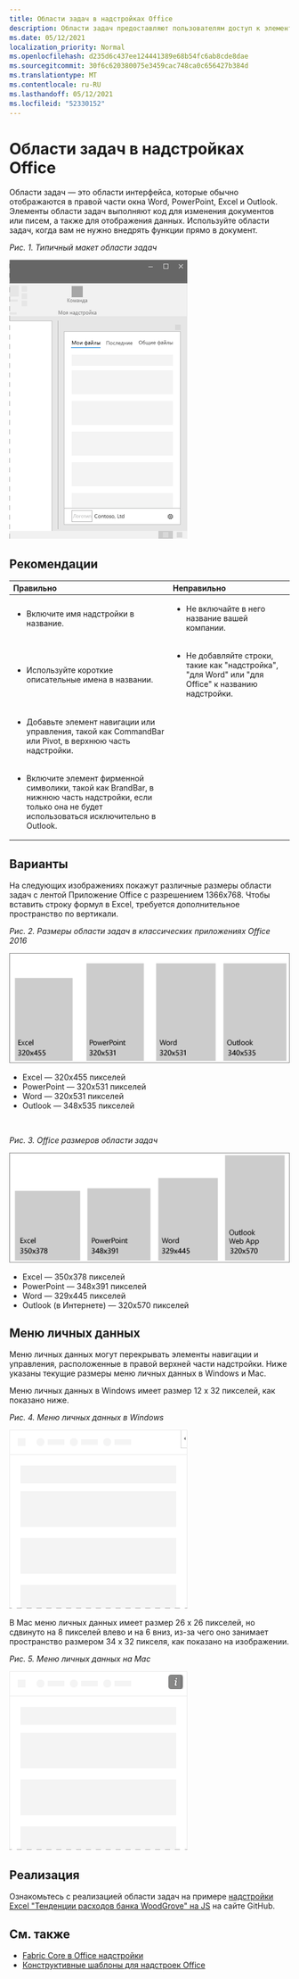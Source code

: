 ```yaml
---
title: Области задач в надстройках Office
description: Области задач предоставляют пользователям доступ к элементам управления интерфейсом, которые выполняют код для изменения документов или сообщений электронной почты, а также для отображения данных из источника данных.
ms.date: 05/12/2021
localization_priority: Normal
ms.openlocfilehash: d235d6c437ee124441389e68b54fc6ab8cde8dae
ms.sourcegitcommit: 30f6c620380075e3459cac748ca0c656427b384d
ms.translationtype: MT
ms.contentlocale: ru-RU
ms.lasthandoff: 05/12/2021
ms.locfileid: "52330152"
---
```

# <a name="task-panes-in-office-add-ins"></a>Области задач в надстройках Office

Области задач — это области интерфейса, которые обычно отображаются в правой части окна Word, PowerPoint, Excel и Outlook. Элементы области задач выполняют код для изменения документов или писем, а также для отображения данных. Используйте области задач, когда вам не нужно внедрять функции прямо в документ.

*Рис. 1. Типичный макет области задач*

![Иллюстрация, отобразив типичную макет области задач с вкладками раздела в верхней части, логотипом компании и именем компании в левом нижнем ряду и значком параметров в правом нижнем справа](../images/overview-with-app-task-pane.png)

## <a name="best-practices"></a>Рекомендации

|Правильно|Неправильно|
|:-----|:--------|
|<ul><li>Включите имя надстройки в название.</li></ul>|<ul><li>Не включайте в него название вашей компании.</li></ul>|
|<ul><li>Используйте короткие описательные имена в названии.</li></ul>|<ul><li>Не добавляйте строки, такие как "надстройка", "для Word" или "для Office" к названию надстройки.</li></ul>|
|<ul><li>Добавьте элемент навигации или управления, такой как CommandBar или Pivot, в верхнюю часть надстройки.</li></ul>||
|<ul><li>Включите элемент фирменной символики, такой как BrandBar, в нижнюю часть надстройки, если только она не будет использоваться исключительно в Outlook.</li></ul>||

## <a name="variants"></a>Варианты

На следующих изображениях покажут различные размеры области задач с лентой Приложение Office с разрешением 1366x768. Чтобы вставить строку формул в Excel, требуется дополнительное пространство по вертикали.  

*Рис. 2. Размеры области задач в классических приложениях Office 2016*

![Схема с отображением размеров области задач рабочего стола с разрешением 1366x768](../images/office-2016-taskpane-sizes.png)

- Excel — 320x455 пикселей
- PowerPoint — 320x531 пикселей
- Word — 320x531 пикселей
- Outlook — 348x535 пикселей

<br/>

*Рис. 3. Office размеров области задач*

![Схема с отображением размеров области задач с разрешением 1366x768](../images/office-365-taskpane-sizes.png)

- Excel — 350x378 пикселей
- PowerPoint — 348x391 пикселей
- Word — 329x445 пикселей
- Outlook (в Интернете) — 320x570 пикселей

## <a name="personality-menu"></a>Меню личных данных

Меню личных данных могут перекрывать элементы навигации и управления, расположенные в правой верхней части надстройки. Ниже указаны текущие размеры меню личных данных в Windows и Mac.

Меню личных данных в Windows имеет размер 12 x 32 пикселей, как показано ниже.

*Рис. 4. Меню личных данных в Windows*

![Схема, показывающая меню личности на Windows рабочем столе](../images/personality-menu-win.png)

В Mac меню личных данных имеет размер 26 x 26 пикселей, но сдвинуто на 8 пикселей влево и на 6 вниз, из-за чего оно занимает пространство размером 34 x 32 пикселя, как показано на изображении.

*Рис. 5. Меню личных данных на Mac*

![Схема, показывающая меню личности на рабочем столе Mac](../images/personality-menu-mac.png)

## <a name="implementation"></a>Реализация

Ознакомьтесь с реализацией области задач на примере [надстройки Excel "Тенденции расходов банка WoodGrove" на JS](https://github.com/OfficeDev/Excel-Add-in-WoodGrove-Expense-Trends) на сайте GitHub.

## <a name="see-also"></a>См. также

- [Fabric Core в Office надстройки](fabric-core.md)
- [Конструктивные шаблоны для надстроек Office](../design/ux-design-pattern-templates.md)
